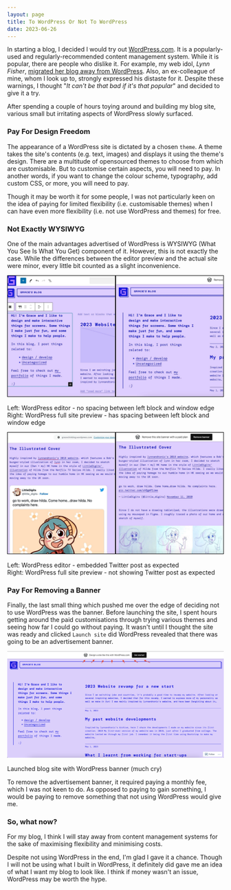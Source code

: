 ```yaml
---
layout: page
title: To WordPress Or Not To WordPress
date: 2023-06-26
---
```


In starting a blog, I decided I would try out [WordPress.com](https://wordpress.com/). It is a popularly-used and regularly-recommended content management system. While it is popular, there are people who dislike it. For example, my web idol, _Lynn Fisher_, [migrated her blog away from WordPress](https://lynnandtonic.com/thoughts/entries/the-nbsp-was-breaking-after-all/). Also, an ex-colleague of mine, whom I look up to, strongly expressed his distaste for it. Despite these warnings, I thought "_It can't be that bad if it's that popular_" and decided to give it a try.

After spending a couple of hours toying around and building my blog site, various small but irritating aspects of WordPress slowly surfaced.

### Pay For Design Freedom

The appearance of a WordPress site is dictated by a chosen `theme`. A theme takes the site's contents (e.g. text, images) and displays it using the theme's design. There are a multitude of opensourced themes to choose from which are customisable. But to customise certain aspects, you will need to pay. In another words, if you want to change the colour scheme, typography, add custom CSS, or more, you will need to pay.

Though it may be worth it for some people, I was not particularly keen on the idea of paying for limited flexibility (i.e. customisable themes) when I can have even more flexibility (i.e. not use WordPress and themes) for free.

### Not Exactly WYSIWYG

One of the main advantages advertised of WordPress is WYSIWYG (What You See Is What You Get) component of it. However, this is not exactly the case. While the differences between the editor preview and the actual site were minor, every little bit counted as a slight inconvenience.

![WordPress margin](/assets/posties/2023-06-27/WordPress-margin.jpg)

<figcaption>
Left: WordPress editor - no spacing between left block and window edge 
<br/> Right: WordPress full site preview - has spacing between left block and window edge
</figcaption>

![WordPress twitter embeding](/assets/posties/2023-06-27/WordPress-twitter.jpg)

<figcaption>
Left: WordPress editor - embedded Twitter post as expected
<br/> Right: WordPress full site preview - not showing Twitter post as expected
</figcaption>

### Pay For Removing a Banner

Finally, the last small thing which pushed me over the edge of deciding not to use WordPress was the banner. Before launching the site, I spent hours getting around the paid customisations through trying various themes and seeing how far I could go without paying. It wasn't until I thought the site was ready and clicked `Launch site` did WordPress revealed that there was going to be an advertisement banner.

![WordPress banner](/assets/posties/2023-06-27/WordPress-banner.png)

<figcaption>
Launched blog site with WordPress banner (much cry)
</figcaption>

To remove the advertisement banner, it required paying a monthly fee, which I was not keen to do. As opposed to paying to gain something, I would be paying to remove something that not using WordPress would give me.

### So, what now?

For my blog, I think I will stay away from content management systems for the sake of maximising flexibility and minimising costs.

Despite not using WordPress in the end, I'm glad I gave it a chance. Though I will not be using what I built in WordPress, it definitely did gave me an idea of what I want my blog to look like. I think if money wasn't an issue, WordPress may be worth the hype.
